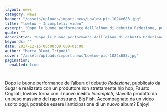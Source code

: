 ```yaml
---
layout: news
category: News
banner: "/assets/uploads/import.news/Lowlow-pic-1024x683.jpg"
title: "lowlow – Incompleti: video"
excerpt: "Dopo le buone performance dell’album di debutto Redezione, pubblicato da Sugar e realizzato con un produttore non strettamente hip hop, Fausto Cogliati, lowlow torna con il nuovo inedito Incompleti, stavolta prodotto da un peso massimo del rap nostrano, Big Fish. Accompagnato da un video uscito oggi, potrebbe essere l’anticipazione di un nuovo album? Enjoy!"
quote: ""
description: "Dopo le buone performance dell’album di debutto Redezione, pubblicato da Sugar e realizzato con un produttore non strettamente hip hop, Fausto Cogliati, lowlow torna con il nuovo inedito Incompleti, stavolta prodotto da un peso massimo del rap nostrano, Big Fish. Accompagnato da un video uscito oggi, potrebbe essere l’anticipazione di un nuovo album? Enjoy!"
keywords: ""
date: 2017-12-15T00:00:00.000+01:00
author: "Marta Blumi Tripodi"
cover: "/assets/uploads/import.news/Lowlow-pic-1024x683.jpg"
pagination:
  enabled: true

---
```


Dopo le buone performance dell’album di debutto _Redezione_, pubblicato da Sugar e realizzato con un produttore non strettamente hip hop, Fausto Cogliati, lowlow torna con il nuovo inedito _Incompleti_, stavolta prodotto da un peso massimo del rap nostrano, Big Fish. Accompagnato da un video uscito oggi, potrebbe essere l’anticipazione di un nuovo album? Enjoy!
